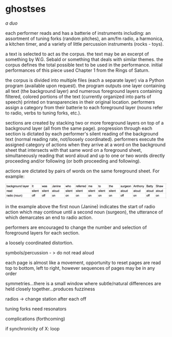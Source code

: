 # ghostses
*a duo*

each performer reads and has a batterie of instruments including: an assortment of tuning forks (random pitches), an am/fm radio, a harmonica, a kitchen timer, and a variety of little percussion instruments (rocks - toys).

a text is selected to act as the corpus. the text may be an excerpt of something by W.G. Sebald or  something that deals with similar themes. the corpus defines the total possible text to be used in the performance. initial performances of this piece used Chapter 1 from the Rings of Saturn.

the corpus is divided into multiple files (each a separate layer) via a Python program (available upon request). the program outputs one layer containing all text (the background layer) and numerous foreground layers containing filtered, colored portions of the text (currently organized into parts of speech) printed on transparencies in their original location. performers assign a category from their batterie to each foreground layer (nouns refer to radio, verbs to tuning forks, etc.).

sections are created by stacking two or more foreground layers on top of a background layer (all from the same page). progression through each section is dictated by each performer's silent reading of the background text (normal reading rate, not/loosely coordinated). performers execute the assigned category of actions when they arrive at a word on the background sheet that intersects with that same word on a foreground sheet, simultaneously reading that word aloud and up to one or two words directly proceeding and/or following (or both proceeding and following).

actions are dictated by pairs of words on the same foreground sheet. For example:

![](layer_generator/imgs/example.png)

in the example above the first noun (Janine) indicates the start of radio action which may continue until a second noun (surgeon), the utterance of which demarcates an end to radio action.

performers are encouraged to change the number and selection of foreground layers for each section.

a loosely coordinated distortion.

symbols/percussion - > do not read aloud

each page is almost like a movement, opportunity to reset
pages are read top to bottom, left to right, however sequences of pages may be in any order

symmetries...there is a small window where subtle/natural differences are held closely together...produces fuzziness

radios -> change station after each off

tuning forks need resonators

complications
(forthcoming)

if synchronicity of X:
    loop
